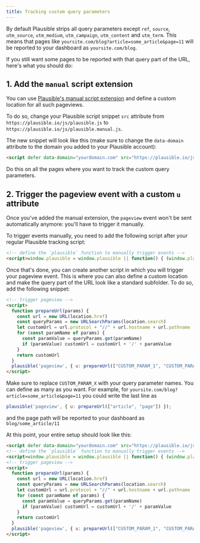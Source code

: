```yaml
---
title: Tracking custom query parameters
---
```


By default Plausible strips all query parameters except `ref`, `source`, `utm_source`, `utm_medium`, `utm_campaign`, `utm_content` and `utm_term`.
This means that pages like `yoursite.com/blog?article=some_article&page=11` will be reported to your dashboard as `yoursite.com/blog`.

If you still want some pages to be reported with that query part of the URL, here's what you should do:

## 1. Add the `manual` script extension

You can use [Plausible's manual script extension](script-extensions.md#plausiblemanualjs) and define a custom location for all such pageviews. 

To do so, change your Plausible script snippet `src` attribute from `https://plausible.io/js/plausible.js` to `https://plausible.io/js/plausible.manual.js`.

The new snippet will look like this (make sure to change the `data-domain` attribute to the domain you added to your Plausible account):

```html
<script defer data-domain="yourdomain.com" src="https://plausible.io/js/plausible.manual.js"></script>
```
Do this on all the pages where you want to track the custom query parameters.

## 2. Trigger the pageview event with a custom `u` attribute

Once you've added the manual extension, the `pageview` event won't be sent automatically anymore: you'll have to trigger it manually.

To trigger events manually, you need to add the following script after your regular Plausible tracking script:

```html
<!-- define the `plausible` function to manually trigger events -->
<script>window.plausible = window.plausible || function() { (window.plausible.q = window.plausible.q || []).push(arguments) }</script>
```

Once that's done, you can create another script in which you will trigger your pageview event. This is where you can also define a custom location and
make the query part of the URL look like a standard subfolder. To do so, add the following snippet:

```html
<!-- trigger pageview -->
<script>
  function prepareUrl(params) {
    const url = new URL(location.href)
    const queryParams = new URLSearchParams(location.search)
    let customUrl = url.protocol + "//" + url.hostname + url.pathname
    for (const paramName of params) {
      const paramValue = queryParams.get(paramName)
      if (paramValue) customUrl = customUrl + '/' + paramValue
    }
    return customUrl
  }
  plausible('pageview', { u: prepareUrl(["CUSTOM_PARAM_1", "CUSTOM_PARAM_2", ... ]) })
</script>
```
Make sure to replace `CUSTOM_PARAM_X` with your query parameter names. You can define as many as you want.
For example, for `yoursite.com/blog?article=some_article&page=11` you could write the last line as

```javascript
plausible('pageview', { u: prepareUrl(["article", "page"]) });
```

and the page path will be reported to your dashboard as `blog/some_article/11`

At this point, your entire setup should look like this:

```html
<script defer data-domain="yourdomain.com" src="https://plausible.io/js/plausible.manual.js"></script>
<!-- define the `plausible` function to manually trigger events -->
<script>window.plausible = window.plausible || function() { (window.plausible.q = window.plausible.q || []).push(arguments) }</script>
<!-- trigger pageview -->
<script>
  function prepareUrl(params) {
    const url = new URL(location.href)
    const queryParams = new URLSearchParams(location.search)
    let customUrl = url.protocol + "//" + url.hostname + url.pathname
    for (const paramName of params) {
      const paramValue = queryParams.get(paramName)
      if (paramValue) customUrl = customUrl + '/' + paramValue
    }
    return customUrl
  }
  plausible('pageview', { u: prepareUrl(["CUSTOM_PARAM_1", "CUSTOM_PARAM_2", ... ]) })
</script>
```
